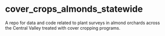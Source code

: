 # cover_crops_almonds_statewide

A repo for data and code related to plant surveys in almond orchards across the Central Valley treated with cover cropping programs.